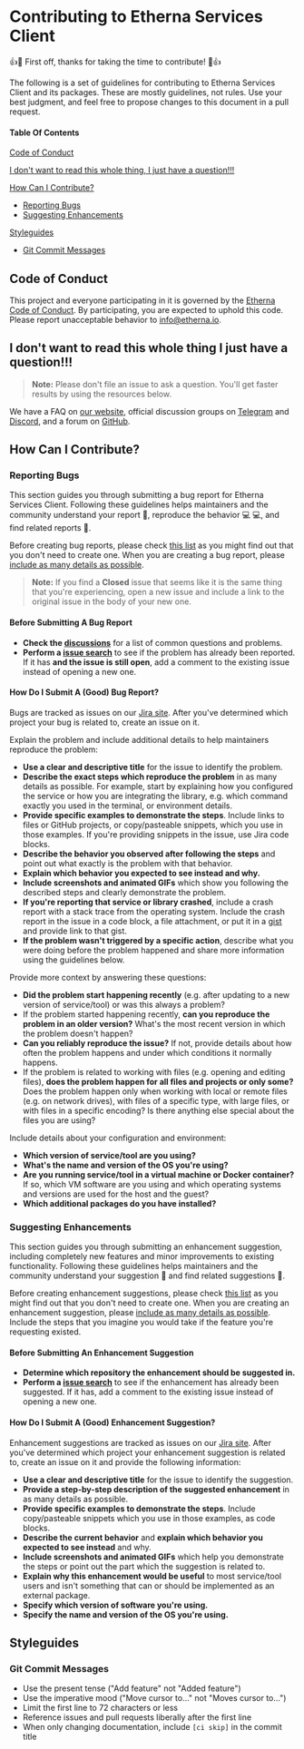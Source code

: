 # Contributing to Etherna Services Client

:+1::tada: First off, thanks for taking the time to contribute! :tada::+1:

The following is a set of guidelines for contributing to Etherna Services Client and its packages. These are mostly guidelines, not rules. Use your best judgment, and feel free to propose changes to this document in a pull request.

#### Table Of Contents

[Code of Conduct](#code-of-conduct)

[I don't want to read this whole thing, I just have a question!!!](#i-dont-want-to-read-this-whole-thing-i-just-have-a-question)

[How Can I Contribute?](#how-can-i-contribute)
  * [Reporting Bugs](#reporting-bugs)
  * [Suggesting Enhancements](#suggesting-enhancements)

[Styleguides](#styleguides)
  * [Git Commit Messages](#git-commit-messages)

## Code of Conduct

This project and everyone participating in it is governed by the [Etherna Code of Conduct](CODE_OF_CONDUCT.md). By participating, you are expected to uphold this code. Please report unacceptable behavior to [info@etherna.io](mailto:info@etherna.io).

## I don't want to read this whole thing I just have a question!!!

> **Note:** Please don't file an issue to ask a question. You'll get faster results by using the resources below.

We have a FAQ on [our website](https://etherna.io/faq), official discussion groups on [Telegram](https://t.me/etherna) and [Discord](https://discord.gg/82DAxpN5), and a forum on [GitHub](https://github.com/Etherna/etherna/discussions).

## How Can I Contribute?

### Reporting Bugs

This section guides you through submitting a bug report for Etherna Services Client. Following these guidelines helps maintainers and the community understand your report :pencil:, reproduce the behavior :computer: :computer:, and find related reports :mag_right:.

Before creating bug reports, please check [this list](#before-submitting-a-bug-report) as you might find out that you don't need to create one. When you are creating a bug report, please [include as many details as possible](#how-do-i-submit-a-good-bug-report).

> **Note:** If you find a **Closed** issue that seems like it is the same thing that you're experiencing, open a new issue and include a link to the original issue in the body of your new one.

#### Before Submitting A Bug Report

* **Check the [discussions](https://github.com/Etherna/etherna/discussions)** for a list of common questions and problems.
* **Perform a [issue search](https://etherna.atlassian.net/browse/ECC)** to see if the problem has already been reported. If it has **and the issue is still open**, add a comment to the existing issue instead of opening a new one.

#### How Do I Submit A (Good) Bug Report?

Bugs are tracked as issues on our [Jira site](https://etherna.atlassian.net/). After you've determined which project your bug is related to, create an issue on it.

Explain the problem and include additional details to help maintainers reproduce the problem:

* **Use a clear and descriptive title** for the issue to identify the problem.
* **Describe the exact steps which reproduce the problem** in as many details as possible. For example, start by explaining how you configured the service or how you are integrating the library, e.g. which command exactly you used in the terminal, or environment details.
* **Provide specific examples to demonstrate the steps**. Include links to files or GitHub projects, or copy/pasteable snippets, which you use in those examples. If you're providing snippets in the issue, use Jira code blocks.
* **Describe the behavior you observed after following the steps** and point out what exactly is the problem with that behavior.
* **Explain which behavior you expected to see instead and why.**
* **Include screenshots and animated GIFs** which show you following the described steps and clearly demonstrate the problem.
* **If you're reporting that service or library crashed**, include a crash report with a stack trace from the operating system. Include the crash report in the issue in a code block, a file attachment, or put it in a [gist](https://gist.github.com/) and provide link to that gist.
* **If the problem wasn't triggered by a specific action**, describe what you were doing before the problem happened and share more information using the guidelines below.

Provide more context by answering these questions:

* **Did the problem start happening recently** (e.g. after updating to a new version of service/tool) or was this always a problem?
* If the problem started happening recently, **can you reproduce the problem in an older version?** What's the most recent version in which the problem doesn't happen?
* **Can you reliably reproduce the issue?** If not, provide details about how often the problem happens and under which conditions it normally happens.
* If the problem is related to working with files (e.g. opening and editing files), **does the problem happen for all files and projects or only some?** Does the problem happen only when working with local or remote files (e.g. on network drives), with files of a specific type, with large files, or with files in a specific encoding? Is there anything else special about the files you are using?

Include details about your configuration and environment:

* **Which version of service/tool are you using?**
* **What's the name and version of the OS you're using?**
* **Are you running service/tool in a virtual machine or Docker container?** If so, which VM software are you using and which operating systems and versions are used for the host and the guest?
* **Which additional packages do you have installed?**

### Suggesting Enhancements

This section guides you through submitting an enhancement suggestion, including completely new features and minor improvements to existing functionality. Following these guidelines helps maintainers and the community understand your suggestion :pencil: and find related suggestions :mag_right:.

Before creating enhancement suggestions, please check [this list](#before-submitting-an-enhancement-suggestion) as you might find out that you don't need to create one. When you are creating an enhancement suggestion, please [include as many details as possible](#how-do-i-submit-a-good-enhancement-suggestion). Include the steps that you imagine you would take if the feature you're requesting existed.

#### Before Submitting An Enhancement Suggestion

* **Determine which repository the enhancement should be suggested in.**
* **Perform a [issue search](https://etherna.atlassian.net/browse/ECC)** to see if the enhancement has already been suggested. If it has, add a comment to the existing issue instead of opening a new one.

#### How Do I Submit A (Good) Enhancement Suggestion?

Enhancement suggestions are tracked as issues on our [Jira site](https://etherna.atlassian.net/). After you've determined which project your enhancement suggestion is related to, create an issue on it and provide the following information:

* **Use a clear and descriptive title** for the issue to identify the suggestion.
* **Provide a step-by-step description of the suggested enhancement** in as many details as possible.
* **Provide specific examples to demonstrate the steps**. Include copy/pasteable snippets which you use in those examples, as code blocks.
* **Describe the current behavior** and **explain which behavior you expected to see instead** and why.
* **Include screenshots and animated GIFs** which help you demonstrate the steps or point out the part which the suggestion is related to.
* **Explain why this enhancement would be useful** to most service/tool users and isn't something that can or should be implemented as an external package.
* **Specify which version of software you're using.**
* **Specify the name and version of the OS you're using.**

## Styleguides

### Git Commit Messages

* Use the present tense ("Add feature" not "Added feature")
* Use the imperative mood ("Move cursor to..." not "Moves cursor to...")
* Limit the first line to 72 characters or less
* Reference issues and pull requests liberally after the first line
* When only changing documentation, include `[ci skip]` in the commit title
